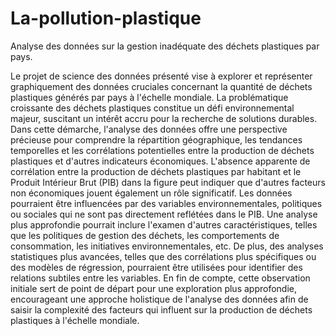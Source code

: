 # La-pollution-plastique
Analyse des données sur la gestion inadéquate des déchets plastiques par pays.


Le projet de science des données présenté vise à explorer et représenter graphiquement des données
cruciales concernant la quantité de déchets plastiques générés par pays à l'échelle mondiale. La
problématique croissante des déchets plastiques constitue un défi environnemental majeur, suscitant
un intérêt accru pour la recherche de solutions durables. Dans cette démarche, l'analyse des données
offre une perspective précieuse pour comprendre la répartition géographique, les tendances
temporelles et les corrélations potentielles entre la production de déchets plastiques et d'autres
indicateurs économiques.
L'absence apparente de corrélation entre la production de déchets plastiques par habitant et le Produit
Intérieur Brut (PIB) dans la figure peut indiquer que d'autres facteurs non économiques jouent
également un rôle significatif. Les données pourraient être influencées par des variables
environnementales, politiques ou sociales qui ne sont pas directement reflétées dans le PIB.
Une analyse plus approfondie pourrait inclure l'examen d'autres caractéristiques, telles que les
politiques de gestion des déchets, les comportements de consommation, les initiatives
environnementales, etc. De plus, des analyses statistiques plus avancées, telles que des corrélations
plus spécifiques ou des modèles de régression, pourraient être utilisées pour identifier des relations
subtiles entre les variables.
En fin de compte, cette observation initiale sert de point de départ pour une exploration plus
approfondie, encourageant une approche holistique de l'analyse des données afin de saisir la
complexité des facteurs qui influent sur la production de déchets plastiques à l'échelle mondiale.
